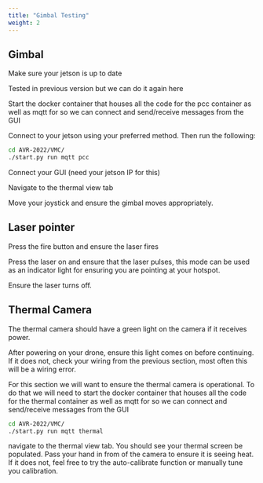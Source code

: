 ```yaml
---
title: "Gimbal Testing"
weight: 2
---
```


## Gimbal

Make sure your jetson is up to date

Tested in previous version but we can do it again here

Start the docker container that houses all the code for the pcc container as well as mqtt for so we can connect and send/receive messages from the GUI

Connect to your jetson using your preferred method. Then run the following:

```bash
cd AVR-2022/VMC/
./start.py run mqtt pcc
```

Connect your GUI (need your jetson IP for this)

Navigate to the thermal view tab

Move your joystick and ensure the gimbal moves appropriately.

## Laser pointer

Press the fire button and ensure the laser fires

Press the laser on and ensure that the laser pulses, this mode can be used as an indicator light for ensuring you are pointing at your hotspot.

Ensure the laser turns off.

## Thermal Camera

The thermal camera should have a green light on the camera if it receives power.

After powering on your drone, ensure this light comes on before continuing.
If it does not, check your wiring from the previous section, most often this will be a wiring error.

For this section we will want to ensure the thermal camera is operational.
To do that we will need to start the docker container that houses all the code for the
thermal container as well as mqtt for so we can connect and send/receive messages
from the GUI

```bash
cd AVR-2022/VMC/
./start.py run mqtt thermal
```

navigate to the thermal view tab. You should see your thermal screen be populated.
Pass your hand in from of the camera to ensure it is seeing heat.
If it does not, feel free to try the auto-calibrate function or manually tune you calibration.
